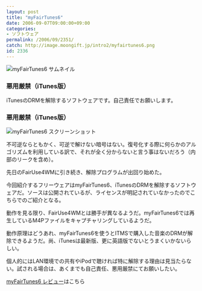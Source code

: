 ```yaml
---
layout: post
title: "myFairTunes6"
date: 2006-09-07T09:00:00+09:00
categories:
- ソフトウェア
permalink: /2006/09/2351/
catch: http://image.moongift.jp/intro2/myfairtunes6.png
id: 2336
---
```

 ![myFairTunes6 サムネイル](http://image.moongift.jp/intro2/myfairtunes6.t.png "myFairTunes6 サムネイル")
  

### 悪用厳禁（iTunes版）
  
iTunesのDRMを解除するソフトウェアです。自己責任でお願いします。   
<!--more-->  

### 悪用厳禁（iTunes版）
  

![myFairTunes6 スクリーンショット](http://image.moongift.jp/intro2/myfairtunes6.png "myFairTunes6 スクリーンショット")

  

不可逆ならともかく、可逆で解けない暗号はない。復号化する際に何らかのアルゴリズムを利用している訳で、それが全く分からないと言う事はないだろう（内部のリークを含め）。

  

先日のFairUse4WMに引き続き、解除プログラムが出回り始めた。

  

今回紹介するフリーウェアはmyFairTunes6、iTunesのDRMを解除するソフトウェアだ。ソースは公開されているが、ライセンスが明記されていなかったのでこちらでのご紹介となる。

  

動作を見る限り、FairUse4WMとは勝手が異なるようだ。myFairTunes6では再生しているM4Pファイルをキャプチャリングしているようだ。

  

動作原理はどうあれ、myFairTunes6を使うとITMSで購入した音楽のDRMが解除できるようだ。尚、iTunesは最新版、更に英語版でないとうまくいかないらしい。

  

個人的にはLAN環境での共有やiPodで聴ければ特に解除する理由は見当たらない。試される場合は、あくまでも自己責任、悪用厳禁にてお願いしたい。

  

[myFairTunes6 レビュー](http://fw.moongift.jp/review/i-2352.html)はこちら

